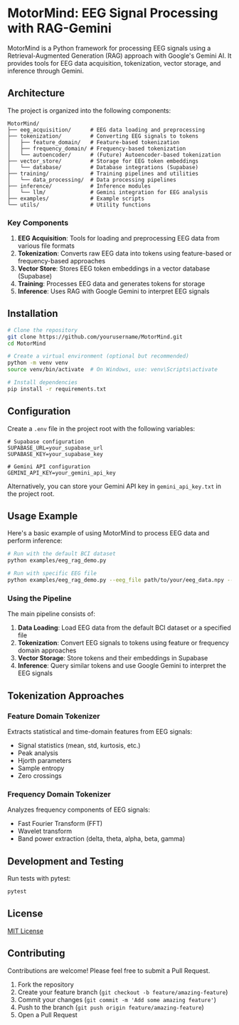 # MotorMind: EEG Signal Processing with RAG-Gemini

MotorMind is a Python framework for processing EEG signals using a Retrieval-Augmented Generation (RAG) approach with Google's Gemini AI. It provides tools for EEG data acquisition, tokenization, vector storage, and inference through Gemini.

## Architecture

The project is organized into the following components:

```
MotorMind/
├── eeg_acquisition/      # EEG data loading and preprocessing
├── tokenization/         # Converting EEG signals to tokens
│   ├── feature_domain/   # Feature-based tokenization
│   ├── frequency_domain/ # Frequency-based tokenization
│   └── autoencoder/      # (Future) Autoencoder-based tokenization
├── vector_store/         # Storage for EEG token embeddings
│   └── database/         # Database integrations (Supabase)
├── training/             # Training pipelines and utilities
│   └── data_processing/  # Data processing pipelines
├── inference/            # Inference modules
│   └── llm/              # Gemini integration for EEG analysis
├── examples/             # Example scripts
└── utils/                # Utility functions
```

### Key Components

1. **EEG Acquisition**: Tools for loading and preprocessing EEG data from various file formats
2. **Tokenization**: Converts raw EEG data into tokens using feature-based or frequency-based approaches
3. **Vector Store**: Stores EEG token embeddings in a vector database (Supabase)
4. **Training**: Processes EEG data and generates tokens for storage
5. **Inference**: Uses RAG with Google Gemini to interpret EEG signals

## Installation

```bash
# Clone the repository
git clone https://github.com/yourusername/MotorMind.git
cd MotorMind

# Create a virtual environment (optional but recommended)
python -m venv venv
source venv/bin/activate  # On Windows, use: venv\Scripts\activate

# Install dependencies
pip install -r requirements.txt
```

## Configuration

Create a `.env` file in the project root with the following variables:

```
# Supabase configuration
SUPABASE_URL=your_supabase_url
SUPABASE_KEY=your_supabase_key

# Gemini API configuration
GEMINI_API_KEY=your_gemini_api_key
```

Alternatively, you can store your Gemini API key in `gemini_api_key.txt` in the project root.

## Usage Example

Here's a basic example of using MotorMind to process EEG data and perform inference:

```bash
# Run with the default BCI dataset
python examples/eeg_rag_demo.py

# Run with specific EEG file
python examples/eeg_rag_demo.py --eeg_file path/to/your/eeg_data.npy --fs 250 --tokenizer frequency
```

### Using the Pipeline

The main pipeline consists of:

1. **Data Loading**: Load EEG data from the default BCI dataset or a specified file
2. **Tokenization**: Convert EEG signals to tokens using feature or frequency domain approaches
3. **Vector Storage**: Store tokens and their embeddings in Supabase
4. **Inference**: Query similar tokens and use Google Gemini to interpret the EEG signals

## Tokenization Approaches

### Feature Domain Tokenizer

Extracts statistical and time-domain features from EEG signals:
- Signal statistics (mean, std, kurtosis, etc.)
- Peak analysis
- Hjorth parameters
- Sample entropy
- Zero crossings

### Frequency Domain Tokenizer

Analyzes frequency components of EEG signals:
- Fast Fourier Transform (FFT)
- Wavelet transform
- Band power extraction (delta, theta, alpha, beta, gamma)

## Development and Testing

Run tests with pytest:

```bash
pytest
```

## License

[MIT License](LICENSE)

## Contributing

Contributions are welcome! Please feel free to submit a Pull Request.

1. Fork the repository
2. Create your feature branch (`git checkout -b feature/amazing-feature`)
3. Commit your changes (`git commit -m 'Add some amazing feature'`)
4. Push to the branch (`git push origin feature/amazing-feature`)
5. Open a Pull Request